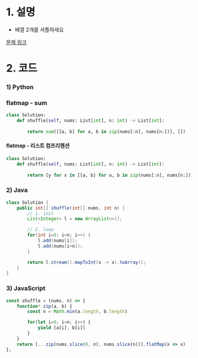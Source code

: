 # 1. 설명
- 배열 2개를 셔플하세요


[문제 링크](https://leetcode.com/problems/shuffle-the-array/)

# 2. 코드
### 1) Python
### flatmap - sum
```python
class Solution:
    def shuffle(self, nums: List[int], n: int) -> List[int]:
        
        return sum([[a, b] for a, b in zip(nums[:n], nums[n:])], [])
```
#### flatmap - 리스트 컴프리헨션
```python
class Solution:
    def shuffle(self, nums: List[int], n: int) -> List[int]:
        
        return [y for x in [[a, b] for a, b in zip(nums[:n], nums[n:])] for y in x]
```

### 2) Java
```java
class Solution {
    public int[] shuffle(int[] nums, int n) {
        // 1. init
        List<Integer> l = new ArrayList<>();

        // 2. loop
        for(int i=0; i<n; i++) {
            l.add(nums[i]);
            l.add(nums[i+n]);
        }

        return l.stream().mapToInt(x -> x).toArray();
    }
}
```

### 3) JavaScript
```js
const shuffle = (nums, n) => {
    function* zip(a, b) {
        const n = Math.min(a.length, b.length)

        for(let i=0; i<n; i++) {
            yield [a[i], b[i]]
        }
    }
    return [...zip(nums.slice(0, n), nums.slice(n))].flatMap(x => x)
};
```
